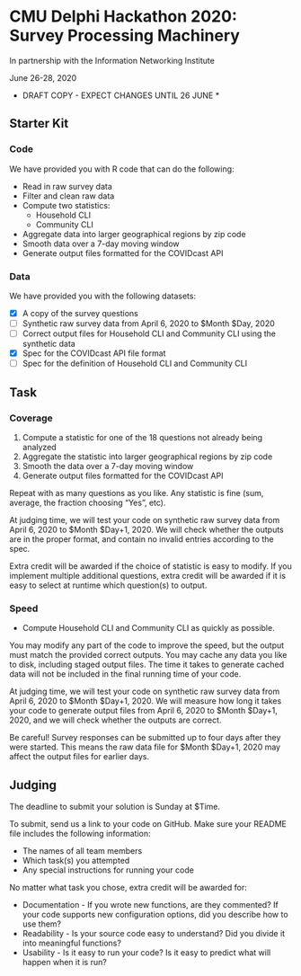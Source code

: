 # CMU Delphi Hackathon 2020: Survey Processing Machinery

In partnership with the Information Networking Institute

June 26-28, 2020

* DRAFT COPY - EXPECT CHANGES UNTIL 26 JUNE *

## Starter Kit

### Code

We have provided you with R code that can do the following:

* Read in raw survey data
* Filter and clean raw data
* Compute two statistics:
  * Household CLI
  * Community CLI
* Aggregate data into larger geographical regions by zip code
* Smooth data over a 7-day moving window
* Generate output files formatted for the COVIDcast API

### Data

We have provided you with the following datasets:

* [x] A copy of the survey questions
* [ ] Synthetic raw survey data from April 6, 2020 to $Month $Day, 2020
* [ ] Correct output files for Household CLI and Community CLI using the synthetic data
* [x] Spec for the COVIDcast API file format
* [ ] Spec for the definition of Household CLI and Community CLI

## Task

### Coverage

1. Compute a statistic for one of the 18 questions not already being analyzed
2. Aggregate the statistic into larger geographical regions by zip code
3. Smooth the data over a 7-day moving window
4. Generate output files formatted for the COVIDcast API

Repeat with as many questions as you like. Any statistic is fine (sum, average, the fraction choosing “Yes”, etc).

At judging time, we will test your code on synthetic raw survey data from April 6, 2020 to $Month $Day+1, 2020. We will check whether the outputs are in the proper format, and contain no invalid entries according to the spec.

Extra credit will be awarded if the choice of statistic is easy to modify. If you implement multiple additional questions, extra credit will be awarded if it is easy to select at runtime which question(s) to output.

### Speed

* Compute Household CLI and Community CLI as quickly as possible.

You may modify any part of the code to improve the speed, but the output must match the provided correct outputs. You may cache any data you like to disk, including staged output files. The time it takes to generate cached data will not be included in the final running time of your code.

At judging time, we will test your code on synthetic raw survey data from April 6, 2020 to $Month $Day+1, 2020. We will measure how long it takes your code to generate output files from April 6, 2020 to $Month $Day+1, 2020, and we will check whether the outputs are correct.

Be careful! Survey responses can be submitted up to four days after they were started. This means the raw data file for $Month $Day+1, 2020 may affect the output files for earlier days.

## Judging

The deadline to submit your solution is Sunday at $Time. 

To submit, send us a link to your code on GitHub. Make sure your README file includes the following information:

* The names of all team members
* Which task(s) you attempted
* Any special instructions for running your code

No matter what task you chose, extra credit will be awarded for:

* Documentation - If you wrote new functions, are they commented? If your code supports new configuration options, did you describe how to use them? 
* Readability - Is your source code easy to understand? Did you divide it into meaningful functions?
* Usability - Is it easy to run your code? Is it easy to predict what will happen when it is run? 
